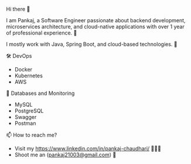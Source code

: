 Hi there 👋

I am Pankaj, a Software Engineer passionate about backend development, microservices architecture, and cloud-native applications with over 1 year of professional experience. 🎯

I mostly work with Java, Spring Boot, and cloud-based technologies. 🚀

 🛠 DevOps
- Docker
- Kubernetes
- AWS

💾 Databases and Monitoring
- MySQL
- PostgreSQL
- Swagger
- Postman

📫 How to reach me?
- Visit my https://www.linkedin.com/in/pankaj-chaudhari/ 👨🏻‍💻
- Shoot me an (pankaj21003@gmail.com) 💌
